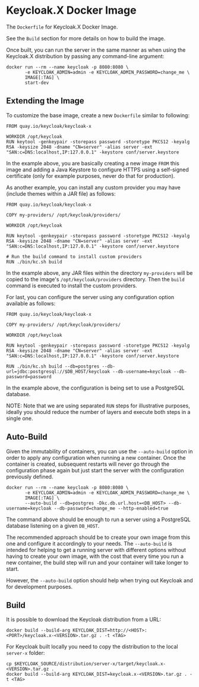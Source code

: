 # Keycloak.X Docker Image

The `Dockerfile` for Keycloak.X Docker Image.

See the `Build` section for more details on how to build the image.

Once built, you can run the server in the same manner as when using the Keycloak.X distribution by passing any command-line argument:

    docker run --rm --name keycloak -p 8080:8080 \
           -e KEYCLOAK_ADMIN=admin -e KEYCLOAK_ADMIN_PASSWORD=change_me \
           IMAGE[:TAG] \
           start-dev
           
## Extending the Image

To customize the base image, create a new `Dockerfile` similar to following:

```
FROM quay.io/keycloak/keycloak-x

WORKDIR /opt/keycloak
RUN keytool -genkeypair -storepass password -storetype PKCS12 -keyalg RSA -keysize 2048 -dname "CN=server" -alias server -ext "SAN:c=DNS:localhost,IP:127.0.0.1" -keystore conf/server.keystore
```

In the example above, you are basically creating a new image `FROM` this image and adding a Java Keystore to configure HTTPS using a self-signed certificate (only for example purposes, never do that for production).

As another example, you can install any custom provider you may have (include themes within a JAR file) as follows:

```
FROM quay.io/keycloak/keycloak-x

COPY my-providers/ /opt/keycloak/providers/

WORKDIR /opt/keycloak

RUN keytool -genkeypair -storepass password -storetype PKCS12 -keyalg RSA -keysize 2048 -dname "CN=server" -alias server -ext "SAN:c=DNS:localhost,IP:127.0.0.1" -keystore conf/server.keystore

# Run the build command to install custom providers
RUN ./bin/kc.sh build
```

In the example above, any JAR files within the directory `my-providers` will be copied to the image's `/opt/keycloak/providers` directory. Then the `build` command is executed to install the custom providers.

For last, you can configure the server using any configuration option available as follows:

```
FROM quay.io/keycloak/keycloak-x

COPY my-providers/ /opt/keycloak/providers/

WORKDIR /opt/keycloak

RUN keytool -genkeypair -storepass password -storetype PKCS12 -keyalg RSA -keysize 2048 -dname "CN=server" -alias server -ext "SAN:c=DNS:localhost,IP:127.0.0.1" -keystore conf/server.keystore

RUN ./bin/kc.sh build --db=postgres --db-url=jdbc:postgresql://$DB_HOST/keycloak --db-username=keycloak --db-password=password
```

In the example above, the configuration is being set to use a PostgreSQL database.

NOTE: Note that we are using separated `RUN` steps for illustrative purposes, ideally you should reduce the number of layers and execute both steps in a single one.

## Auto-Build

Given the immutability of containers, you can use the `--auto-build` option in order to apply any configuration when running a new container. Once the container is created, subsequent restarts will never go through the configuration phase again but just start the server with the configuration previously defined.

    docker run --rm --name keycloak -p 8080:8080 \
           -e KEYCLOAK_ADMIN=admin -e KEYCLOAK_ADMIN_PASSWORD=change_me \
           IMAGE[:TAG] \
           --auto-build --db=postgres -Dkc.db.url.host=<DB_HOST> --db-username=keycloak --db-password=change_me --http-enabled=true

The command above should be enough to run a server using a PostgreSQL database listening on a given `DB_HOST`.

The recommended approach should be to create your own image from this one and configure it accordingly to your needs. The `--auto-build` is intended for helping to get a running server with different options without having to create your own image, with the cost that every time you run a new container, the build step will run and your container will take longer to start.

However, the `--auto-build` option should help when trying out Keycloak and for development purposes.

## Build

It is possible to download the Keycloak distribution from a URL:

    docker build --build-arg KEYCLOAK_DIST=http://<HOST>:<PORT>/keycloak.x-<VERSION>.tar.gz . -t <TAG>

For Keycloak built locally you need to copy the distribution to the local `server-x` folder:

    cp $KEYCLOAK_SOURCE/distribution/server-x/target/keycloak.x-<VERSION>.tar.gz .
    docker build --build-arg KEYCLOAK_DIST=keycloak.x-<VERSION>.tar.gz . -t <TAG>

